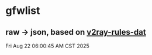 # gfwlist
## raw -> json, based on [v2ray-rules-dat](https://github.com/Loyalsoldier/v2ray-rules-dat)
Fri Aug 22 06:00:45 AM CST 2025

